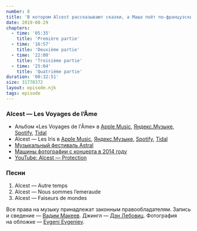 ```yaml
---
number: 8
title: 'В котором Alcest рассказывают сказки, а Маша поёт по-французски'
date: 2019-08-29
chapters:
  - time: '05:35'
    title: 'Première partie'
  - time: '16:57'
    title: 'Deuxième partie'
  - time: '22:00'
    title: 'Troisième partie'
  - time: '25:04'
    title: 'Quatrième partie'
duration: '00:32:51'
size: 31778372
layout: episode.njk
tags: episode
---
```


### Alcest — Les Voyages de l’Âme

- Альбом «Les Voyages de l'Âme» в
  [Apple Music](https://music.apple.com/album/1001162723),
  [Яндекс.Музыке](https://music.yandex.ru/album/548821),
  [Spotify](https://open.spotify.com/album/4NbmvbO9OuEjLYat5BkFAL),
  [Tidal](http://tidal.com/browse/album/47863794)
- Alcest — Les Iris в
  [Apple Music](https://music.apple.com/album/1001698079?i=1001698218),
  [Яндекс.Музыке](https://music.yandex.ru/album/251128/track/2503897),
  [Spotify](https://open.spotify.com/track/6tL5obDZ06OHBHbHwW01oE),
  [Tidal](https://tidal.com/browse/track/47918334)
- [Музыкальный фестиваль Astral](https://fbits.ru/astral/)
- [Машины фотографии с концерта в 2014 году](https://anyonealive.tumblr.com/post/77703219976/)
- [YouTube: Alcest — Protection](https://youtu.be/Tn7wvu8R4Wk)

### Песни

1. Alcest — Autre temps
2. Alcest — Nous sommes l’emeraude
3. Alcest — Faiseurs de mondes

Все права на музыку принадлежат законным правообладателям. Запись и сведение — [Вадим Макеев](https://twitter.com/pepelsbey). Джингл — [Дэн Лебовиц](https://www.youtube.com/channel/UC38A5qHrlc_Zgua7vL4b96w). Фотография на обложке — [Evgeni Evgeniev](https://unsplash.com/photos/LPKk3wtkC-g).
